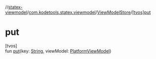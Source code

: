 //[statex-viewmodel](../../../index.md)/[com.kodetools.statex.viewmodel](../index.md)/[ViewModelStore](index.md)/[[tvos]put]([tvos]put.md)

# put

[tvos]\
fun [put]([tvos]put.md)(key: [String](https://kotlinlang.org/api/core/kotlin-stdlib/kotlin/-string/index.html), viewModel: [PlatformViewModel](../-platform-view-model/index.md))
